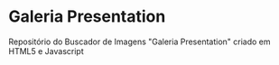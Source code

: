 # Galeria Presentation
 Repositório do Buscador de Imagens "Galeria Presentation" criado em HTML5 e Javascript
